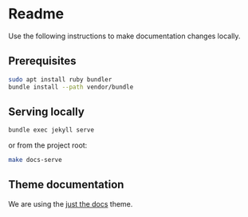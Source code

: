 # Readme

Use the following instructions to make documentation changes locally.

## Prerequisites
```bash
sudo apt install ruby bundler
bundle install --path vendor/bundle
```

## Serving locally
```bash
bundle exec jekyll serve
```

or from the project root:

```bash
make docs-serve
```

## Theme documentation
We are using the [just the docs](https://pmarsceill.github.io/just-the-docs/)
theme.
